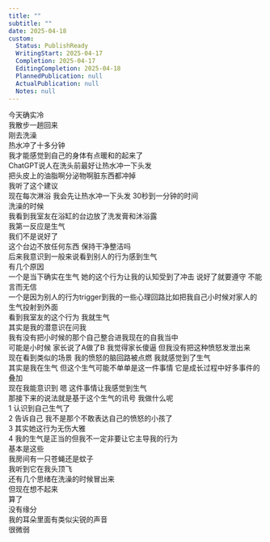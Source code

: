 ```yaml
---
title: ""
subtitle: ""
date: 2025-04-18
custom:
  Status: PublishReady
  WritingStart: 2025-04-17
  Completion: 2025-04-17
  EditingCompletion: 2025-04-18
  PlannedPublication: null
  ActualPublication: null
  Notes: null
---          
```

今天确实冷        
我散步一趟回来        
刚去洗澡        
热水冲了十多分钟        
我才能感觉到自己的身体有点暖和的起来了          
ChatGPT说人在洗头前最好让热水冲一下头发        
把头皮上的油脂啊分泌物啊脏东西都冲掉        
我听了这个建议        
现在每次淋浴 我会先让热水冲一下头发 30秒到一分钟的时间          
洗澡的时候        
我看到我室友在浴缸的台边放了洗发膏和沐浴露        
我第一反应是生气        
我们不是说好了        
这个台边不放任何东西 保持干净整洁吗          
后来我意识到一般来说看到别人的行为感到生气        
有几个原因        
一个是当下确实在生气 她的这个行为让我的认知受到了冲击 说好了就要遵守 不能言而无信        
一个是因为别人的行为trigger到我的一些心理回路比如把我自己小时候对家人的生气投射到外面        
看到我室友的这个行为 我就生气        
其实是我的潜意识在问我        
我有没有把小时候的那个自己整合进我现在的自我当中        
可能是小时候 家长说了A做了B 我觉得家长傻逼 但我没有把这种愤怒发泄出来        
现在看到类似的场景 我的愤怒的脑回路被点燃 我就感觉到了生气        
其实是我在生气 但这个生气可能不单单是这一件事情 它是成长过程中好多事件的叠加           
现在我能意识到 嗯 这件事情让我感觉到生气        
那接下来的说法就是基于这个生气的讯号 我做什么呢        
1 认识到自己生气了        
2 告诉自己 我不是那个不敢表达自己的愤怒的小孩了        
3 其实她这行为无伤大雅        
4 我的生气是正当的但我不一定非要让它主导我的行为        
基本是这些          
我房间有一只苍蝇还是蚊子        
我听到它在我头顶飞          
还有几个思绪在洗澡的时候冒出来        
但现在想不起来        
算了        
没有缘分          
我的耳朵里面有类似尖锐的声音        
很微弱          
      